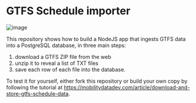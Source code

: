 # GTFS Schedule importer

![image](https://mobilitydatadev.com/images/gtfs-schedule-database.png)

This repository shows how to build a NodeJS app that ingests GTFS data into a PostgreSQL database, in three main steps:

1. download a GTFS ZIP file from the web
2. unzip it to reveal a list of TXT files
3. save each row of each file into the database.

To test it for yourself, either fork this repository or build your own copy by following the tutorial at https://mobilitydatadev.com/article/download-and-store-gtfs-schedule-data.
